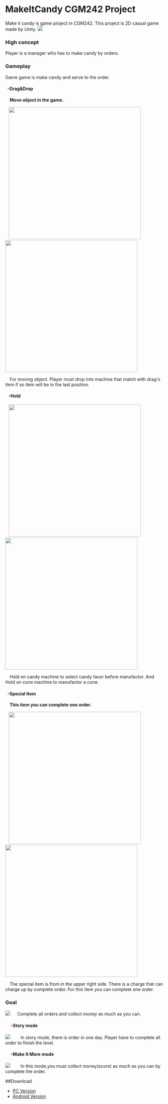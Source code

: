 # MakeItCandy CGM242 Project
Make it candy is game project in CGM242. This project is 2D casual game made by Unity.
<img src="https://github.com/Sahapat/MakeItCandy-Android-/blob/master/Captures/Game.jpg">
### High concept
Player is a manager who has to make candy by orders.

### Gameplay
Game game is make candy and serve to the order. <br>
#### &ensp;-Drag&Drop
&emsp;<strong>Move object in the game.</strong><br>

<p float="left">
    &ensp;
    <img src="https://github.com/Sahapat/MakeItCandy-Android-/blob/master/Captures/Drag%26Drop.gif" width="420"/>
    &emsp;
    <img src="https://github.com/Sahapat/MakeItCandy-Android-/blob/master/Captures/Drag%26Drop-Fail-.gif" width="420"/>
</p>
&emsp;For moving object. Player must drop into machine that match with drag's item if so item will be in the last position.

#### &ensp; -Hold

<p float="left">
    &ensp;
    <img src="https://github.com/Sahapat/MakeItCandy-Android-/blob/master/Captures/Candy_hold.gif" width="420"/>
    &emsp;
    <img src="https://github.com/Sahapat/MakeItCandy-Android-/blob/master/Captures/Cone_hold.gif" width="420"/>
</p>
&emsp;Hold on candy machine to select candy favor before manufactor. And Hold on cone machine to manufactor a cone.

#### &ensp;-Special Item
&emsp;<strong>This item you can complete one order.</strong><br>

<p float="left">
    &ensp;
    <img src="https://github.com/Sahapat/MakeItCandy-Android-/blob/master/Captures/SpecialItem_2.jpg" width="420"/>
    &emsp;
    <img src="https://github.com/Sahapat/MakeItCandy-Android-/blob/master/Captures/SpecialItem.jpg" width="420"/>
</p>
&emsp;The special item is from in the upper right side. There is a charge that can charge up by complete order. For this item you can complete one order.

### Goal
<img src="https://github.com/Sahapat/MakeItCandy-Android-/blob/master/Captures/CompleteOrder.gif">
&emsp; Complete all orders and collect money as much as you can.

#### &emsp; -Story mode
<img src="https://github.com/Sahapat/MakeItCandy-Android-/blob/master/Captures/Pass.jpg">
&emsp; &ensp; In story mode, there is order in one day. Player have to complete all order to finish the level.

#### &emsp; -Make It More mode
<img src="https://github.com/Sahapat/MakeItCandy-Android-/blob/master/Captures/TimeOut.jpg">
&emsp; &ensp; In this mode,you must collect money(score) as much as you can by complete the order.

##Download
- [PC Version](https://drive.google.com/open?id=10zdFd5oVd84YVp2rb4yZX1J7Cf5hQ0iV)
- [Android Version](https://drive.google.com/file/d/10f9uNggEUPdQoKuhYUGCKjU0iPs8q6fV/view?usp=sharing)